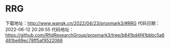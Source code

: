 # RRG
下载地址：http://www.wangk.cn/2022/04/23/proxmark3/#RRG
代码日期：2022-06-12 20:26:55
代码地址：https://github.com/RfidResearchGroup/proxmark3/tree/b841bd4f41bbbc5a6481be69ec78ff5af9522066
